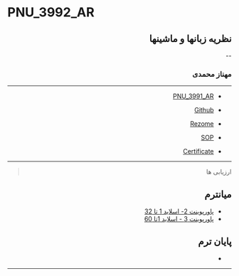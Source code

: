 # PNU_3992_AR

<div dir="rtl">
 
## نظریه زبانها و ماشینها

 --
### مهناز محمدی 
 
---
- [PNU_3991_AR](https://github.com/mohamadimahnaz/PNU_3991_AR)

- [Github](https://github.com/mohamadimahnaz)

- [Rezome](https://mohamadimahnaz.github.io/resome/)

- [SOP](https://mohamadimahnaz.github.io/sop/)

- [Certificate](https://mohamadimahnaz.github.io/certificate/)

------------------
> ارزیابی ها

##  میانترم 
- [پاورپوینت 2- اسلاید 1 تا 32](https://github.com/mohamadimahnaz/PNU_3992_AR/blob/main/%D9%85%D8%A7%D8%B4%DB%8C%D9%86%20%D9%85%D8%AA%D9%86%D8%A7%D9%87%DB%8C%20%D9%BE%D8%A7%D9%88%D8%B1%20%D9%BE%D9%88%DB%8C%D9%86%D8%AA%202-%D8%A7%D8%B3%D9%84%D8%A7%DB%8C%D8%AF%201%D8%AA%D8%A7%2032%20.mp4)
- [پاورپوینت 3 - اسلاید 1تا 60](https://github.com/mohamadimahnaz/PNU_3992_AR/blob/main/%D9%85%D8%A7%D8%B4%DB%8C%D9%86%20%D9%86%D8%A7%D9%85%D8%B9%DB%8C%D9%86%20%D9%BE%D8%A7%D9%88%D8%B1%D9%BE%D9%88%DB%8C%D9%86%D8%AA3-%D8%A7%D8%B3%D9%84%D8%A7%DB%8C%D8%AF%201%20%D8%AA%D8%A7%2060.rar)

##  پایان ترم

- 

------------------
